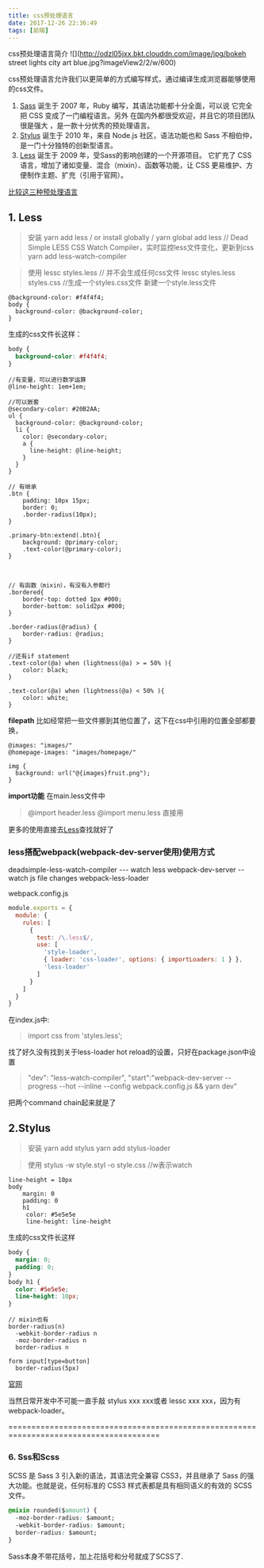 ```yaml
---
title: css预处理语言
date: 2017-12-26 22:36:49
tags: [前端]
---
```


css预处理语言简介
![](http://odzl05jxx.bkt.clouddn.com/image/jpg/bokeh street lights city art blue.jpg?imageView2/2/w/600)
<!--more-->


css预处理语言允许我们以更简单的方式编写样式，通过编译生成浏览器能够使用的css文件。

1. [Sass](http://sass-lang.com/) 诞生于 2007 年，Ruby 编写，其语法功能都十分全面，可以说 它完全把 CSS 变成了一门编程语言。另外 在国内外都很受欢迎，并且它的项目团队很是强大 ，是一款十分优秀的预处理语言。
2. [Stylus](http://stylus-lang.com/) 诞生于 2010 年，来自 Node.js 社区，语法功能也和 Sass 不相伯仲，是一门十分独特的创新型语言。
3. [Less](http://lesscss.org/) 诞生于 2009 年，受Sass的影响创建的一个开源项目。 它扩充了 CSS 语言，增加了诸如变量、混合（mixin）、函数等功能，让 CSS 更易维护、方便制作主题、扩充（引用于官网）。

[比较这三种预处理语言](http://www.oschina.net/question/12_44255)



## 1. Less
> 安装
yarn add less
/ or install globally  /
yarn global add less
// Dead Simple LESS CSS Watch Compiler，实时监控less文件变化，更新到css
yarn add less-watch-compiler


> 使用
lessc styles.less // 并不会生成任何css文件
lessc styles.less styles.css //生成一个styles.css文件
新建一个style.less文件

```less
@background-color: #f4f4f4;
body {
  background-color: @background-color;
}
```
生成的css文件长这样：
```css
body {
  background-color: #f4f4f4;
}
```

```less
//有变量，可以进行数学运算
@line-height: 1em+1em;

//可以嵌套
@secondary-color: #20B2AA;
ul {
  background-color: @background-color;
  li {
    color: @secondary-color;
    a {
      line-height: @line-height;
    }
  }
}

// 有继承
.btn {
    padding: 10px 15px;
    border: 0;
    .border-radius(10px);
}

.primary-btn:extend(.btn){
    background: @primary-color;
    .text-color(@primary-color);
}



// 有函数（mixin），有没有入参都行
.bordered{
    border-top: dotted 1px #000;
    border-bottom: solid2px #000;
}

.border-radius(@radius) {
    border-radius: @radius;
}

//还有if statement
.text-color(@a) when (lightness(@a) > = 50% ){
    color: black;
}

.text-color(@a) when (lightness(@a) < 50% ){
    color: white;
}

```

**filepath**
比如经常把一些文件挪到其他位置了，这下在css中引用的位置全部都要换，
```less
@images: "images/"
@homepage-images: "images/homepage/"

img {
  background: url("@{images}fruit.png");
}
```


**import功能**
在main.less文件中
> @import header.less
@import menu.less
直接用


更多的使用直接去[Less](http://lesscss.org/)查找就好了


### less搭配webpack(webpack-dev-server使用)使用方式
deadsimple-less-watch-compiler ---  watch less
webpack-dev-server --  watch js file changes
webpack-less-loader

webpack.config.js
```js
module.exports = {
  module: {
    rules: [
      {
        test: /\.less$/,
        use: [
          'style-loader',
          { loader: 'css-loader', options: { importLoaders: 1 } },
          'less-loader'
        ]
      }
    ]
  }
}
```
在index.js中:
> import css from 'styles.less';

找了好久没有找到关于less-loader hot reload的设置，只好在package.json中设置
>"dev": "less-watch-compiler",
"start":"webpack-dev-server --progress --hot --inline --config webpack.config.js && yarn dev"

把两个command chain起来就是了


## 2.Stylus
>安装
yarn add stylus
yarn add stylus-loader


>使用
stylus -w style.styl -o style.css //w表示watch

```stylus
line-height = 10px
body
    margin: 0
    padding: 0
    h1
     color: #5e5e5e
     line-height: line-height
```

生成的css文件长这样
```css
body {
  margin: 0;
  padding: 0;
}
body h1 {
  color: #5e5e5e;
  line-height: 10px;
}
```

```stylus
// mixin也有
border-radius(n)
  -webkit-border-radius n
  -moz-border-radius n
  border-radius n

form input[type=button]
  border-radius(5px)
```
[官网](http://stylus-lang.com/)


当然日常开发中不可能一直手敲 stylus xxx xxx或者 lessc xxx xxx，因为有webpack-loader。

=======================================================================================
### 6. Sss和Scss
SCSS 是 Sass 3 引入新的语法，其语法完全兼容 CSS3，并且继承了 Sass 的强大功能。也就是说，任何标准的 CSS3 样式表都是具有相同语义的有效的 SCSS 文件。
```css
@mixin rounded($amount) {
  -moz-border-radius: $amount;
  -webkit-border-radius: $amount;
  border-radius: $amount;
}
```
Sass本身不带花括号，加上花括号和分号就成了SCSS了.
